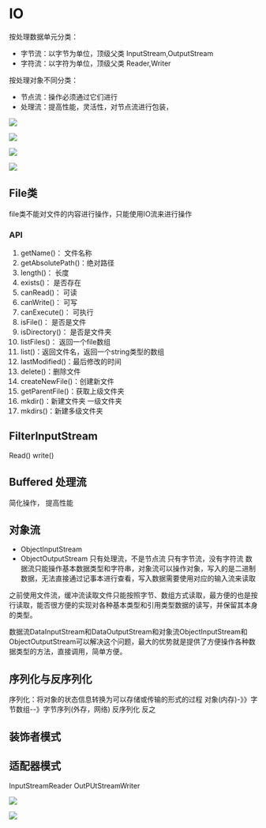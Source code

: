 # IO

按处理数据单元分类：
  - 字节流：以字节为单位，顶级父类 InputStream,OutputStream
  - 字符流：以字符为单位，顶级父类 Reader,Writer
  
按处理对象不同分类：
- 节点流：操作必须通过它们进行
- 处理流：提高性能，灵活性，对节点流进行包装，



![](https://files.mdnice.com/user/8332/b5441f1c-51c7-4530-bfce-4cf2199aaa66.png)


![](https://files.mdnice.com/user/8332/aabdf866-4dbf-4795-977c-c67590d9635a.png)



![](https://files.mdnice.com/user/8332/bce0f98a-b91a-4a63-9338-263d617c1f3e.png)

![](https://files.mdnice.com/user/8332/bbb4a0e1-6c8d-45af-bf9d-2e8c45a84a9c.png)
## File类
file类不能对文件的内容进行操作，只能使用IO流来进行操作
### API
1. getName()： 文件名称
2. getAbsolutePath()：绝对路径
3. length()： 长度
4. exists()： 是否存在
5. canRead()： 可读
6. canWrite()： 可写
7. canExecute()： 可执行
8. isFile()： 是否是文件
9. isDirectory()： 是否是文件夹
10. listFiles()： 返回一个file数组
11. list()：返回文件名，返回一个string类型的数组
12. lastModified()：最后修改的时间
13. delete()：删除文件
14. createNewFile()：创建新文件
15. getParentFile()：获取上级文件夹
16. mkdir()：新建文件夹 一级文件夹
17. mkdirs()：新建多级文件夹 
## FilterInputStream 
Read()
write()

## Buffered 处理流
简化操作，
提高性能

## 对象流
- ObjectInputStream
- ObjectOutputStream
只有处理流，不是节点流
只有字节流，没有字符流
数据流只能操作基本数据类型和字符串，对象流可以操作对象，写入的是二进制数据，无法直接通过记事本进行查看，写入数据需要使用对应的输入流来读取


之前使用文件流，缓冲流读取文件只能按照字节、数组方式读取，最方便的也是按行读取，能否很方便的实现对各种基本类型和引用类型数据的读写，并保留其本身的类型。

数据流DataInputStream和DataOutputStream和对象流ObjectInputStream和ObjectOutputStream可以解决这个问题，最大的优势就是提供了方便操作各种数据类型的方法，直接调用，简单方便。


## 序列化与反序列化
序列化：将对象的状态信息转换为可以存储或传输的形式的过程
对象(内存)-》》字节数组--》字节序列(外存，网络)
反序列化 反之
## 装饰者模式

## 适配器模式
InputStreamReader
OutPUtStreamWriter



![](https://files.mdnice.com/user/8332/65f54e6e-c362-4c85-bc00-b84490995a62.png)

![](https://files.mdnice.com/user/8332/70a94471-b649-43ee-8e61-d078c0a92fa6.png)
